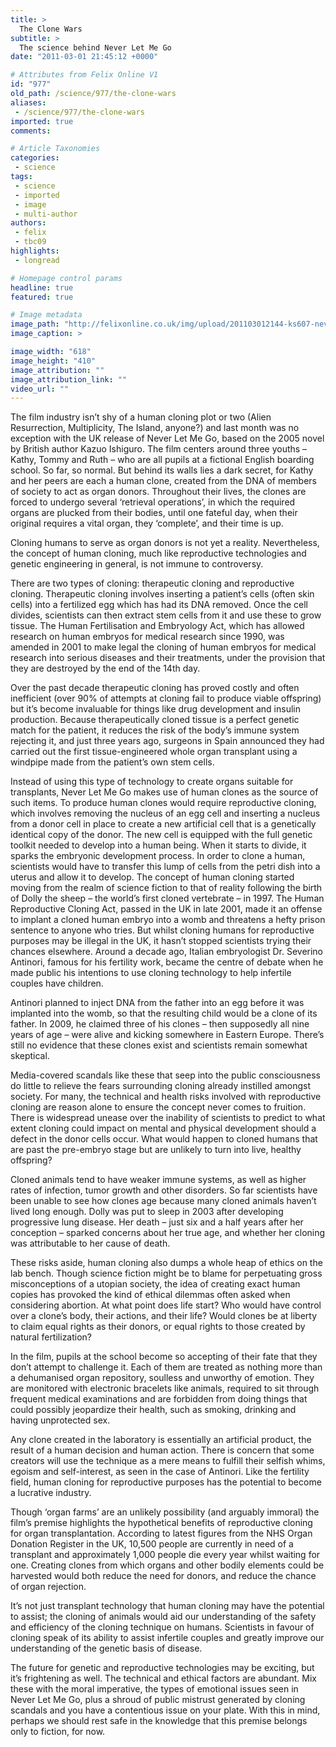 ```yaml
---
title: >
  The Clone Wars
subtitle: >
  The science behind Never Let Me Go
date: "2011-03-01 21:45:12 +0000"

# Attributes from Felix Online V1
id: "977"
old_path: /science/977/the-clone-wars
aliases:
 - /science/977/the-clone-wars
imported: true
comments:

# Article Taxonomies
categories:
 - science
tags:
 - science
 - imported
 - image
 - multi-author
authors:
 - felix
 - tbc09
highlights:
 - longread

# Homepage control params
headline: true
featured: true

# Image metadata
image_path: "http://felixonline.co.uk/img/upload/201103012144-ks607-neverlet.jpg"
image_caption: >

image_width: "618"
image_height: "410"
image_attribution: ""
image_attribution_link: ""
video_url: ""
---
```


The film industry isn’t shy of a human cloning plot or two (Alien Resurrection, Multiplicity, The Island, anyone?) and last month was no exception with the UK release of Never Let Me Go, based on the 2005 novel by British author Kazuo Ishiguro. The film centers around three youths – Kathy, Tommy and Ruth – who are all pupils at a fictional English boarding school. So far, so normal. But behind its walls lies a dark secret, for Kathy and her peers are each a human clone, created from the DNA of members of society to act as organ donors. Throughout their lives, the clones are forced to undergo several ‘retrieval operations’, in which the required organs are plucked from their bodies, until one fateful day, when their original requires a vital organ, they ‘complete’, and their time is up.

Cloning humans to serve as organ donors is not yet a reality. Nevertheless, the concept of human cloning, much like reproductive technologies and genetic engineering in general, is not immune to controversy.

There are two types of cloning: therapeutic cloning and reproductive cloning. Therapeutic cloning involves inserting a patient’s cells (often skin cells) into a fertilized egg which has had its DNA removed. Once the cell divides, scientists can then extract stem cells from it and use these to grow tissue. The Human Fertilisation and Embryology Act, which has allowed research on human embryos for medical research since 1990, was amended in 2001 to make legal the cloning of human embryos for medical research into serious diseases and their treatments, under the provision that they are destroyed by the end of the 14th day.

Over the past decade therapeutic cloning has proved costly and often inefficient (over 90% of attempts at cloning fail to produce viable offspring) but it’s become invaluable for things like drug development and insulin production. Because therapeutically cloned tissue is a perfect genetic match for the patient, it reduces the risk of the body’s immune system rejecting it, and just three years ago, surgeons in Spain announced they had carried out the first tissue-engineered whole organ transplant using a windpipe made from the patient’s own stem cells.

Instead of using this type of technology to create organs suitable for transplants, Never Let Me Go makes use of human clones as the source of such items. To produce human clones would require reproductive cloning, which involves removing the nucleus of an egg cell and inserting a nucleus from a donor cell in place to create a new artificial cell that is a genetically identical copy of the donor. The new cell is equipped with the full genetic toolkit needed to develop into a human being. When it starts to divide, it sparks the embryonic development process. In order to clone a human, scientists would have to transfer this lump of cells from the petri dish into a uterus and allow it to develop. The concept of human cloning started moving from the realm of science fiction to that of reality following the birth of Dolly the sheep – the world’s first cloned vertebrate – in 1997. The Human Reproductive Cloning Act, passed in the UK in late 2001, made it an offense to implant a cloned human embryo into a womb and threatens a hefty prison sentence to anyone who tries. But whilst cloning humans for reproductive purposes may be illegal in the UK, it hasn’t stopped scientists trying their chances elsewhere. Around a decade ago, Italian embryologist Dr. Severino Antinori, famous for his fertility work, became the centre of debate when he made public his intentions to use cloning technology to help infertile couples have children.

Antinori planned to inject DNA from the father into an egg before it was implanted into the womb, so that the resulting child would be a clone of its father. In 2009, he claimed three of his clones – then supposedly all nine years of age – were alive and kicking somewhere in Eastern Europe. There’s still no evidence that these clones exist and scientists remain somewhat skeptical.

Media-covered scandals like these that seep into the public consciousness do little to relieve the fears surrounding cloning already instilled amongst society. For many, the technical and health risks involved with reproductive cloning are reason alone to ensure the concept never comes to fruition. There is widespread unease over the inability of scientists to predict to what extent cloning could impact on mental and physical development should a defect in the donor cells occur. What would happen to cloned humans that are past the pre-embryo stage but are unlikely to turn into live, healthy offspring?

Cloned animals tend to have weaker immune systems, as well as higher rates of infection, tumor growth and other disorders. So far scientists have been unable to see how clones age because many cloned animals haven’t lived long enough. Dolly was put to sleep in 2003 after developing progressive lung disease. Her death – just six and a half years after her conception – sparked concerns about her true age, and whether her cloning was attributable to her cause of death.

These risks aside, human cloning also dumps a whole heap of ethics on the lab bench. Though science fiction might be to blame for perpetuating gross misconceptions of a utopian society, the idea of creating exact human copies has provoked the kind of ethical dilemmas often asked when considering abortion. At what point does life start? Who would have control over a clone’s body, their actions, and their life? Would clones be at liberty to claim equal rights as their donors, or equal rights to those created by natural fertilization?

In the film, pupils at the school become so accepting of their fate that they don’t attempt to challenge it. Each of them are treated as nothing more than a dehumanised organ repository, soulless and unworthy of emotion. They are monitored with electronic bracelets like animals, required to sit through frequent medical examinations and are forbidden from doing things that could possibly jeopardize their health, such as smoking, drinking and having unprotected sex.

Any clone created in the laboratory is essentially an artificial product, the result of a human decision and human action. There is concern that some creators will use the technique as a mere means to fulfill their selfish whims, egoism and self-interest, as seen in the case of Antinori. Like the fertility field, human cloning for reproductive purposes has the potential to become a lucrative industry.

Though ‘organ farms’ are an unlikely possibility (and arguably immoral) the film’s premise highlights the hypothetical benefits of reproductive cloning for organ transplantation. According to latest figures from the NHS Organ Donation Register in the UK, 10,500 people are currently in need of a transplant and approximately 1,000 people die every year whilst waiting for one. Creating clones from which organs and other bodily elements could be harvested would both reduce the need for donors, and reduce the chance of organ rejection.

It’s not just transplant technology that human cloning may have the potential to assist; the cloning of animals would aid our understanding of the safety and efficiency of the cloning technique on humans. Scientists in favour of cloning speak of its ability to assist infertile couples and greatly improve our understanding of the genetic basis of disease.

The future for genetic and reproductive technologies may be exciting, but it’s frightening as well. The technical and ethical factors are abundant. Mix these with the moral imperative, the types of emotional issues seen in Never Let Me Go, plus a shroud of public mistrust generated by cloning scandals and you have a contentious issue on your plate. With this in mind, perhaps we should rest safe in the knowledge that this premise belongs only to fiction, for now.
